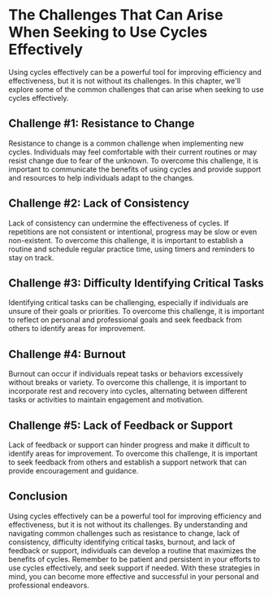 The Challenges That Can Arise When Seeking to Use Cycles Effectively
================================================================================================================

Using cycles effectively can be a powerful tool for improving efficiency and effectiveness, but it is not without its challenges. In this chapter, we'll explore some of the common challenges that can arise when seeking to use cycles effectively.

Challenge #1: Resistance to Change
----------------------------------

Resistance to change is a common challenge when implementing new cycles. Individuals may feel comfortable with their current routines or may resist change due to fear of the unknown. To overcome this challenge, it is important to communicate the benefits of using cycles and provide support and resources to help individuals adapt to the changes.

Challenge #2: Lack of Consistency
---------------------------------

Lack of consistency can undermine the effectiveness of cycles. If repetitions are not consistent or intentional, progress may be slow or even non-existent. To overcome this challenge, it is important to establish a routine and schedule regular practice time, using timers and reminders to stay on track.

Challenge #3: Difficulty Identifying Critical Tasks
---------------------------------------------------

Identifying critical tasks can be challenging, especially if individuals are unsure of their goals or priorities. To overcome this challenge, it is important to reflect on personal and professional goals and seek feedback from others to identify areas for improvement.

Challenge #4: Burnout
---------------------

Burnout can occur if individuals repeat tasks or behaviors excessively without breaks or variety. To overcome this challenge, it is important to incorporate rest and recovery into cycles, alternating between different tasks or activities to maintain engagement and motivation.

Challenge #5: Lack of Feedback or Support
-----------------------------------------

Lack of feedback or support can hinder progress and make it difficult to identify areas for improvement. To overcome this challenge, it is important to seek feedback from others and establish a support network that can provide encouragement and guidance.

Conclusion
----------

Using cycles effectively can be a powerful tool for improving efficiency and effectiveness, but it is not without its challenges. By understanding and navigating common challenges such as resistance to change, lack of consistency, difficulty identifying critical tasks, burnout, and lack of feedback or support, individuals can develop a routine that maximizes the benefits of cycles. Remember to be patient and persistent in your efforts to use cycles effectively, and seek support if needed. With these strategies in mind, you can become more effective and successful in your personal and professional endeavors.
